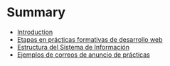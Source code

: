 # Summary

* [Introduction](README.md)
* [Etapas en prácticas formativas de desarrollo web](chapter1.md)
* [Estructura del Sistema de Información](estructura_del_sistema_de_informacion.md)
* [Ejemplos de correos de anuncio de prácticas](ejemplos_de_correos_de_anuncio_de_practicas.md)

